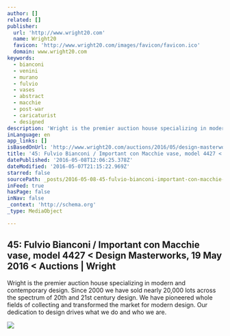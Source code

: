 ```yaml
---
author: []
related: []
publisher:
  url: 'http://www.wright20.com'
  name: Wright20
  favicon: 'http://www.wright20.com/images/favicon/favicon.ico'
  domain: www.wright20.com
keywords:
  - bianconi
  - venini
  - murano
  - fulvio
  - vases
  - abstract
  - macchie
  - post-war
  - caricaturist
  - designed
description: 'Wright is the premier auction house specializing in modern and contemporary design. Since 2000 we have sold nearly 20,000 lots across the spectrum of 20th and 21st century design. We have pioneered whole fields of collecting and transformed the market for modern design. Our dedication to design drives what we do and who we are.'
inLanguage: en
app_links: []
isBasedOnUrl: 'http://www.wright20.com/auctions/2016/05/design-masterworks/45'
title: '45: Fulvio Bianconi / Important con Macchie vase, model 4427 < Design Masterworks, 19 May 2016 < Auctions | Wright'
datePublished: '2016-05-08T12:06:25.378Z'
dateModified: '2016-05-07T21:15:22.969Z'
starred: false
sourcePath: _posts/2016-05-08-45-fulvio-bianconi-important-con-macchie-vase-model-4427.md
inFeed: true
hasPage: false
inNav: false
_context: 'http://schema.org'
_type: MediaObject

---
```

<article style=""><h1>45: Fulvio Bianconi / Important con Macchie vase, model 4427 &lt; Design Masterworks, 19 May 2016 &lt; Auctions | Wright</h1><p>Wright is the premier auction house specializing in modern and contemporary design. Since 2000 we have sold nearly 20,000 lots across the spectrum of 20th and 21st century design. We have pioneered whole fields of collecting and transformed the market for modern design. Our dedication to design drives what we do and who we are.</p><img src="http://www.wright20.com/assets/images/auctions/YAA2/lit/45/45.jpg" /></article>
